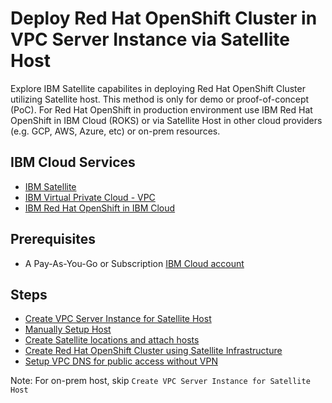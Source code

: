 # Deploy Red Hat OpenShift Cluster in VPC Server Instance via Satellite Host 

Explore IBM Satellite capabilites in deploying Red Hat OpenShift Cluster utilizing Satellite host.  This method is only for demo or proof-of-concept (PoC).  For Red Hat OpenShift in production environment use IBM Red Hat OpenShift in IBM Cloud (ROKS) or via Satellite Host in other cloud providers (e.g. GCP, AWS, Azure, etc) or on-prem resources.

## IBM Cloud Services

* [IBM Satellite](https://cloud.ibm.com/docs/satellite?topic=satellite-about)
* [IBM Virtual Private Cloud - VPC](https://www.ibm.com/cloud/learn/vpc)
* [IBM Red Hat OpenShift in IBM Cloud](https://cloud.ibm.com/docs/openshift?topic=openshift-getting-started)


## Prerequisites 
* A Pay-As-You-Go or Subscription [IBM Cloud account](https://cloud.ibm.com/registration)


## Steps

* [Create VPC Server Instance for Satellite Host](vpc-setup.md)
* [Manually Setup Host](manual-host-setup.md)
* [Create Satellite locations and attach hosts](attach-hosts.md)
* [Create Red Hat OpenShift Cluster using Satellite Infrastructure](roks-setup.md)
* [Setup VPC DNS for public access without VPN](vpc-dns-setup.md)

Note:
For on-prem host, skip `Create VPC Server Instance for Satellite Host`